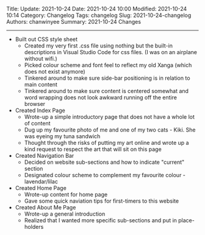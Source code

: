 Title: Update: 2021-10-24
Date: 2021-10-24 10:00
Modified: 2021-10-24 10:14
Category: Changelog
Tags: changelog
Slug: 2021-10-24-changelog
Authors: chanwinyee
Summary: 2021-10-24 Changes

***

- Built out CSS style sheet
    - Created my very first .css file using nothing but the built-in descriptions in Visual Studio Code for css files. (I was on an airplane without wifi.)
    - Picked colour scheme and font feel to reflect my old Xanga (which does not exist anymore)
    - Tinkered around to make sure side-bar positioning is in relation to main content
    - Tinkered around to make sure content is centered somewhat and word wrapping does not look awkward running off the entire browser
- Created Index Page
    - Wrote-up a simple introductory page that does not have a whole lot of content
    - Dug up my favourite photo of me and one of my two cats - Kiki. She was eyeing my tuna sandwich
    - Thought through the risks of putting my art online and wrote up a kind request to respect the art that will sit on this page
- Created Navigation Bar
    - Decided on website sub-sections and how to indicate "current" section
    - Designated colour scheme to complement my favourite colour - lavendar/lilac
- Created Home Page
    - Wrote-up content for home page
    - Gave some quick naviation tips for first-timers to this website
- Created About Me Page
    - Wrote-up a general introduction
    - Realized that I wanted more specific sub-sections and put in place-holders


